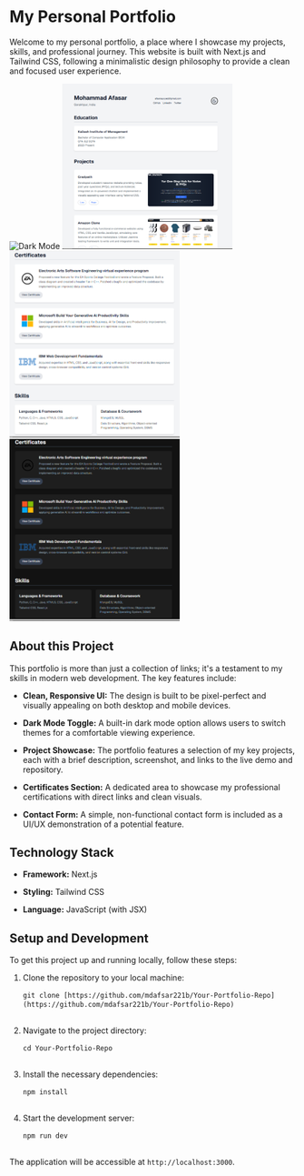 # My Personal Portfolio

Welcome to my personal portfolio, a place where I showcase my projects, skills, and professional journey. This website is built with Next.js and Tailwind CSS, following a minimalistic design philosophy to provide a clean and focused user experience.


<img src="/screenshots/Screenshot 2025-08-29 002611.png" width="300" alt="Dark Mode"> <img src="/public/screenshots/Screenshot 2025-08-29 002552.png" width="300" alt="Light Mode">
<img src="/public/screenshots/Screenshot 2025-08-29 002953.png" width="300" alt="Light Mode"> <img src="/public/screenshots/Screenshot 2025-08-29 003019.png" width="300" alt="Dark Mode">


## About this Project

This portfolio is more than just a collection of links; it's a testament to my skills in modern web development. The key features include:

* **Clean, Responsive UI:** The design is built to be pixel-perfect and visually appealing on both desktop and mobile devices.

* **Dark Mode Toggle:** A built-in dark mode option allows users to switch themes for a comfortable viewing experience.

* **Project Showcase:** The portfolio features a selection of my key projects, each with a brief description, screenshot, and links to the live demo and repository.

* **Certificates Section:** A dedicated area to showcase my professional certifications with direct links and clean visuals.

* **Contact Form:** A simple, non-functional contact form is included as a UI/UX demonstration of a potential feature.

## Technology Stack

* **Framework:** Next.js

* **Styling:** Tailwind CSS

* **Language:** JavaScript (with JSX)

## Setup and Development

To get this project up and running locally, follow these steps:

1.  Clone the repository to your local machine:

    ```
    git clone [https://github.com/mdafsar221b/Your-Portfolio-Repo](https://github.com/mdafsar221b/Your-Portfolio-Repo)


    ```

2.  Navigate to the project directory:

    ```
    cd Your-Portfolio-Repo


    ```

3.  Install the necessary dependencies:

    ```
    npm install


    ```

4.  Start the development server:

    ```
    npm run dev


    ```

The application will be accessible at `http://localhost:3000`.